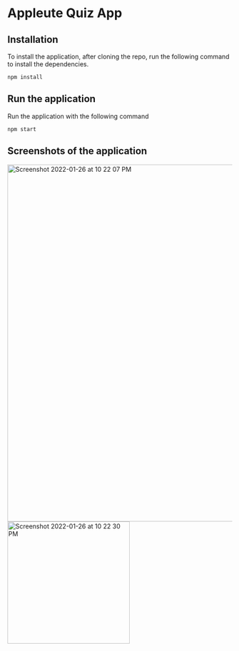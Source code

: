 # Appleute Quiz App

## Installation

To install the application, after cloning the repo, run the following command to install the dependencies.

`npm install`

## Run the application

Run the application with the following command

`npm start`


## Screenshots of the application


<img width="801" alt="Screenshot 2022-01-26 at 10 22 07 PM" src="https://user-images.githubusercontent.com/49427215/151209001-da568947-e023-45dd-b95c-78289a2bfe75.png">


<img width="274" alt="Screenshot 2022-01-26 at 10 22 30 PM" src="https://user-images.githubusercontent.com/49427215/151209070-4b6ea117-ad45-462d-a0bf-d380b5548c04.png">

